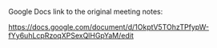 Google Docs link to the original meeting notes:

https://docs.google.com/document/d/1OkptV5TOhzTPfypW-fYy6uhLcpRzoqXPSexQlHGpYaM/edit
